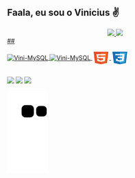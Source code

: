 ## Faala, eu sou o Vinicius ✌
<div align="center">
  <a href="https://github.com/Elyson2k">
  <img height="180em" src="https://github-readme-stats.vercel.app/api?username=Elyson2k&show_icons=true&theme=dracula&include_all_commits=true&count_private=true"/>
  <img height="180em" src="https://github-readme-stats.vercel.app/api/top-langs/?username=Elyson2k&layout=compact&langs_count=7&theme=dracula"/>
</div>
## 
<div style="display: inline_block"><br>
  
  <img align="center" alt="Vini-MySQL" height="30" width="40" src="https://cdn.jsdelivr.net/gh/devicons/devicon/icons/java/java-original.svg" />
  <img align="center" alt="Vini-MySQL" height="30" width="40" src="https://cdn.jsdelivr.net/gh/devicons/devicon/icons/mysql/mysql-plain.svg" />
  <img align="center" alt="Vini-HTML" height="30" width="40" src="https://raw.githubusercontent.com/devicons/devicon/master/icons/html5/html5-original.svg">
  <img align="center" alt="Vini-CSS" height="30" width="40" src="https://raw.githubusercontent.com/devicons/devicon/master/icons/css3/css3-original.svg">
</div>
  
  ##
  
 <div> 
 <a href="https://instagram.com/elyson_vnc" target="_blank"><img src="https://img.shields.io/badge/-Instagram-%23E4405F?style=for-the-badge&logo=instagram&logoColor=white" target="_blank"></a>
  <a href = "mailto:elysonvinicius@outlook.com"><img src="https://img.shields.io/badge/-Gmail-%23333?style=for-the-badge&logo=gmail&logoColor=white" target="_blank"></a>
  <a href="https://www.linkedin.com/in/elysonvnc2003" target="_blank"><img src="https://img.shields.io/badge/-LinkedIn-%230077B5?style=for-the-badge&logo=linkedin&logoColor=white" target="_blank"></a> 

  ![Snake animation](https://github.com/rafaballerini/rafaballerini/blob/output/github-contribution-grid-snake.svg)

</div>
